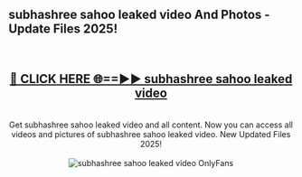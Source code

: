 <h2>subhashree sahoo leaked video And Photos - Update Files 2025!</h2>
<br>
<div align="center">
<h2><a href="https://betterlinks.top/A2PfLJ" rel="nofollow">🔴 CLICK HERE 🌐==►► subhashree sahoo leaked video</a></h2>
<br>
Get subhashree sahoo leaked video and all content. Now you can access all videos and pictures of subhashree sahoo leaked video. New Updated Files 2025!
<br>
<br>
<a href="https://betterlinks.top/A2PfLJ" rel="nofollow" data-target="animated-image.originalLink"><img src="https://i.imgur.com/dJHk4Zq.gif" alt="subhashree sahoo leaked video OnlyFans" style="max-width: 100%; display: inline-block;" data-target="animated-image.originalImage"></a>
</div>
<br>